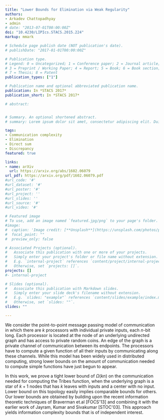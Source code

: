 ```yaml
---
title: "Lower Bounds for Elimination via Weak Regularity"
authors:
- Arkadev Chattopadhyay
- admin
# date: "2013-07-01T00:00:00Z"
doi: "10.4230/LIPIcs.STACS.2015.224"
markup: mmark

# Schedule page publish date (NOT publication's date).
# publishDate: "2017-01-01T00:00:00Z"

# Publication type.
# Legend: 0 = Uncategorized; 1 = Conference paper; 2 = Journal article;
# 3 = Preprint / Working Paper; 4 = Report; 5 = Book; 6 = Book section;
# 7 = Thesis; 8 = Patent
publication_types: ["1"]

# Publication name and optional abbreviated publication name.
publication: In *STACS 2017*
publication_short: In *STACS 2017*

# abstract: 


# Summary. An optional shortened abstract.
# summary: Lorem ipsum dolor sit amet, consectetur adipiscing elit. Duis posuere tellus ac convallis placerat. Proin #tincidunt magna sed ex sollicitudin condimentum.

tags:
- Communication complexity
- Elimination
- Direct sum
- Discrepancy
featured: true

links:
- name: arXiv
  url: https://arxiv.org/abs/1602.06079
url_pdf: https://arxiv.org/pdf/1602.06079.pdf
#url_code: '#'
#url_dataset: '#'
#url_poster: '#'
#url_project: ''
#url_slides: ''
#url_source: '#'
#url_video: '#'

# Featured image
# To use, add an image named `featured.jpg/png` to your page's folder. 
#image:
#  caption: 'Image credit: [**Unsplash**](https://unsplash.com/photos/pLCdAaMFLTE)'
#  focal_point: ""
#  preview_only: false

# Associated Projects (optional).
#   Associate this publication with one or more of your projects.
#   Simply enter your project's folder or file name without extension.
#   E.g. `internal-project` references `content/project/internal-project/index.md`.
#   Otherwise, set `projects: []`.
projects: []
#- internal-project

# Slides (optional).
#   Associate this publication with Markdown slides.
#   Simply enter your slide deck's filename without extension.
#   E.g. `slides: "example"` references `content/slides/example/index.md`.
#   Otherwise, set `slides: ""`.
slides: ""

---
```


We consider the point-to-point message passing model of
  communication in which there are $k$ processors with individual
  private inputs, each $n$-bit long. Each processor is located at the
  node of an underlying undirected graph and has access to private
  random coins. An edge of the graph is a private channel of
  communication between its endpoints. The processors have to compute
  a given function of all their inputs by communicating along these
  channels. While this model has been widely used in distributed
  computing, strong lower bounds on the amount of communication needed
  to compute simple functions have just begun to appear.

  In this work, we prove a tight lower bound of $\Omega(kn)$ on the
  communication needed for computing the Tribes function, when the
  underlying graph is a star of $k+1$ nodes that has $k$ leaves with
  inputs and a center with no input. Lower bound on this topology
  easily implies comparable bounds for others.  Our lower bounds are
  obtained by building upon the recent information theoretic
  techniques of Braverman et.al [FOCS'13] and combining it
  with the earlier work of Jayram, Kumar and Sivakumar [STOC'03]. This approach yields
  information complexity bounds that is of independent interest.